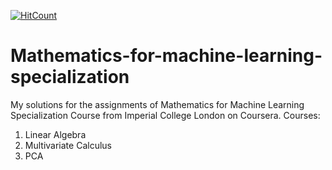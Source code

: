[![HitCount](http://hits.dwyl.io/susantabiswas/Mathematics-for-machine-learning-specialization.svg)](http://hits.dwyl.io/susantabiswas/Mathematics-for-machine-learning-specialization)
# Mathematics-for-machine-learning-specialization

My solutions for the assignments of Mathematics for Machine Learning Specialization Course from Imperial College London on Coursera.
Courses:
1. Linear Algebra
2. Multivariate Calculus
3. PCA
